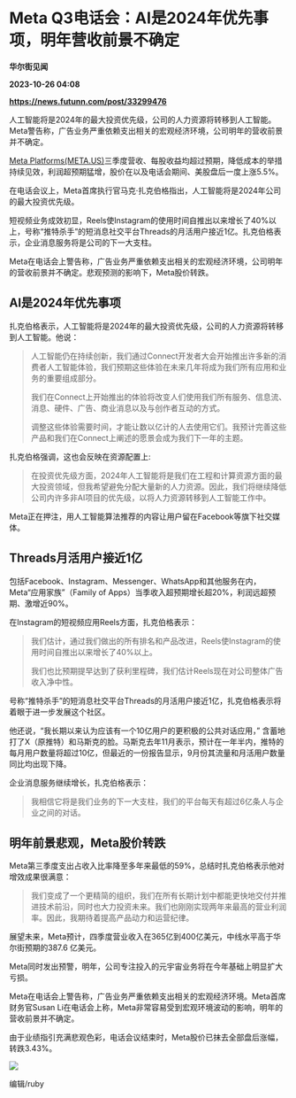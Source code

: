# Meta Q3电话会：AI是2024年优先事项，明年营收前景不确定
**华尔街见闻**

**2023-10-26 04:08**

**https://news.futunn.com/post/33299476**

人工智能将是2024年的最大投资优先级，公司的人力资源将转移到人工智能。Meta警告称，广告业务严重依赖支出相关的宏观经济环境，公司明年的营收前景并不确定。

[Meta Platforms(META.US)](https://www.futunn.com/quote/stock?m=us&code=META)三季度营收、每股收益均超过预期，降低成本的举措持续见效，利润超预期猛增，股价在以及电话会期间、美股盘后一度上涨5.5%。

在电话会议上，Meta首席执行官马克·扎克伯格指出，人工智能将是2024年公司的最大投资优先级。

短视频业务成效初显，Reels使Instagram的使用时间自推出以来增长了40%以上，号称“推特杀手”的短消息社交平台Threads的月活用户接近1亿。扎克伯格表示，企业消息服务将是公司的下一大支柱。

Meta在电话会上警告称，广告业务严重依赖支出相关的宏观经济环境，公司明年的营收前景并不确定。悲观预测的影响下，Meta股价转跌。

AI是2024年优先事项
------------

扎克伯格表示，人工智能将是2024年的最大投资优先级，公司的人力资源将转移到人工智能。他说：

> 人工智能仍在持续创新，我们通过Connect开发者大会开始推出许多新的消费者人工智能体验，我们预期这些体验在未来几年将成为我们所有应用和业务的重要组成部分。
> 
> 我们在Connect上开始推出的体验将改变人们使用我们所有服务、信息流、消息、硬件、广告、商业消息以及与创作者互动的方式。
> 
> 调整这些体验需要时间，才能让数以亿计的人去使用它们。我预计完善这些产品和我们在Connect上阐述的愿景会成为我们下一年的主题。

扎克伯格强调，这也会反映在资源配置上:

> 在投资优先级方面，2024年人工智能将是我们在工程和计算资源方面的最大投资领域，但我希望避免分配大量新的人力资源。因此，我们将继续降低公司内许多非AI项目的优先级，以将人力资源转移到人工智能工作中。

Meta正在押注，用人工智能算法推荐的内容让用户留在Facebook等旗下社交媒体。

Threads月活用户接近1亿
---------------

包括Facebook、Instagram、Messenger、WhatsApp和其他服务在内，Meta“应用家族”（Family of Apps）当季收入超预期增长超20%，利润远超预期、激增近90%。

在Instagram的短视频应用Reels方面，扎克伯格表示：

> 我们估计，通过我们做出的所有排名和产品改进，Reels使Instagram的使用时间自推出以来增长了40%以上。
> 
> 我们也比预期提早达到了获利里程碑，我们估计Reels现在对公司整体广告收入净中性。

号称“推特杀手”的短消息社交平台Threads的月活用户接近1亿，扎克伯格表示将着眼于进一步发展这个社区。

他还说，“我长期以来认为应该有一个10亿用户的更积极的公共对话应用，” 含蓄地打了X（原推特）和马斯克的脸。马斯克去年11月表示，预计在一年半内，推特的每月用户数量将超过10亿，但最近的一份报告显示，9月份其流量和月活用户数量同比均出现下降。

企业消息服务继续增长，扎克伯格表示：

> 我相信它将是我们业务的下一大支柱，我们的平台每天有超过6亿条人与企业之间的对话。

明年前景悲观，Meta股价转跌
---------------

Meta第三季度支出占收入比率降至多年来最低的59%，总结时扎克伯格表示他对增效成果很满意：

> 我们变成了一个更精简的组织，我们在所有长期计划中都能更快地交付并推进技术前沿，同时也大力投资未来。我们也刚刚实现两年来最高的营业利润率。因此，我期待着提高产品动力和运营纪律。

展望未来，Meta预计，四季度营业收入在365亿到400亿美元，中线水平高于华尔街预期的387.6 亿美元。

Meta同时发出预警，明年，公司专注投入的元宇宙业务将在今年基础上明显扩大亏损。

Meta在电话会上警告称，广告业务严重依赖支出相关的宏观经济环境。Meta首席财务官Susan Li在电话会上称，Meta非常容易受到宏观环境波动的影响，明年的营收前景并不确定。

由于业绩指引充满悲观色彩，电话会议结束时，Meta股价已抹去全部盘后涨幅，转跌3.43%。

![](https://postimg.futunn.com/16982925442365960634745.png)

编辑/ruby